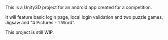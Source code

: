 This is a Unity3D project for an android app created for a competition.

It will feature basic login page, local login validation and two puzzle games, Jigsaw and "4 Pictures - 1 Word".

This project is still WIP.